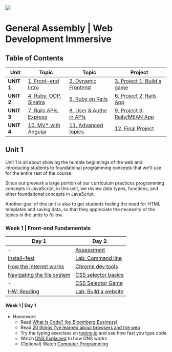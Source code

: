 ![](https://ga-dash.s3.amazonaws.com/production/assets/logo-9f88ae6c9c3871690e33280fcf557f33.png)
# General Assembly | Web Development Immersive

## Table of Contents

| Unit       | Topic                              | Topic                              | Project
|------------|------------------------------------|------------------------------------|--------------------------------------
| **UNIT 1** | [1. Front-end Intro](#week1)       | [2. Dynamic Frontend](#week2)      | [3. Project 1: Build a game](#week3)
| **UNIT 2** | [4. Ruby, OOP, Sinatra](#week4)    | [5. Ruby on Rails](#week5)         | [6. Project 2: Rails App](#week6)
| **UNIT 3** | [7. Rails APIs, Express](#week7)   | [8. User & Authe in APIs](#week8)  | [9. Project 3: Rails/MEAN App](#week9)
| **UNIT 4** | [10. MV* with Angular](#week10)    | [11. Advanced topics](#week11)     | [12. Final Project](#week12)

## Unit 1

Unit 1 is all about showing the humble beginnings of the web and introducing students to foundational programming concepts that we'll use for the entire rest of the course.

Since our prework a large portion of our curriculum practices programming concepts in JavaScript, in this unit, we review data types, functions, and other foundational concepts in JavaScript.

Another goal of this unit is also to get students feeling the need for HTML templates and saving data, so that they appreciate the necessity of the topics in the units to follow.

<a name="week1"></a>
### Week 1 | Front-end Fundamentals

Day 1                                   | Day 2
--------------------------------------- | --------------------------------------
 -                                      | [Assessment][1-2Z]
[Install-fest][1-1A]                    | [Lab: Command line][1-1D]
[How the internet works][1-1B]          | [Chrome dev tools][1-2A]
[Navigating the file system][1-1C]      | [CSS selector basics ][1-2B]
-                                       | [CSS Selector Game](http://flukeout.github.io)
[HW: Reading][1-1E]                     | [Lab: Build a website][1-2C]

[1-1A]: 00-programming/install-fest/README.md                     "Install-Fest!"
[1-1B]: 00-programming/internet-fundamentals-lesson               "Internet fundamentals"
[1-1C]: 01-workflow/terminal-navigating-the-file-system-lesson    "Navigating the file system"
[1-1E]: #w1d1                                                     "Homework"

[1-2Z]: 14-assessments/w01d2.md                                   "Assessment"
[1-1D]: 01-workflow/command-line-lab                              "Command line lab"
[1-2A]: 01-workflow/chrome-dev-tools-lesson                       "Chrome Dev Tools"
[1-2B]: 02-front-end-intro/css-selector-basics                    "CSS Selector Basics"
[1-2C]: 02-front-end-intro/html-css-website-lab                   "Build a website"


#### Week 1 | Day 1
<a name="w1d1"></a>
- Homework
  - Read [What is Code? (by Bloomberg Business)](http://www.bloomberg.com/graphics/2015-paul-ford-what-is-code/)
  - Read [20 things I've learned about browsers and the web](http://www.20thingsilearned.com/en-US/home)
  - Try the typing exercises on [typing.io](https://www.typing.io/) and see how fast you type code
  - Watch [DNS Explained](https://www.youtube.com/watch?v=72snZctFFtA) to how DNS works
  - (Optional) Watch [Computer Programming](https://www.youtube.com/watch?v=OWsyrnOBsJs)
